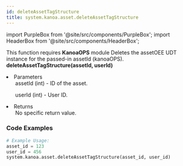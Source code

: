 ```yaml
---
id: deleteAssetTagStructure
title: system.kanoa.asset.deleteAssetTagStructure
---
```


import PurpleBox from '@site/src/components/PurpleBox';
import HeaderBox from '@site/src/components/HeaderBox';

<PurpleBox>This function requires <b>KanoaOPS</b> module</PurpleBox>
<HeaderBox header="Description">Deletes the assetOEE UDT instance for the passed-in assetId (kanoaOPS).</HeaderBox>
<HeaderBox header="Syntax">
    <b>deleteAssetTagStructure(assetId, userId)</b>
    <li> Parameters <br />
        <ul>assetId (int) - ID of the asset.</ul>
        <ul>userId (int) - User ID.</ul>
    </li>
    <li> Returns <br />
        <ul>No specific return value.</ul>
    </li>
</HeaderBox>

### Code Examples

```python
# Example Usage:
asset_id = 123
user_id = 456
system.kanoa.asset.deleteAssetTagStructure(asset_id, user_id)
